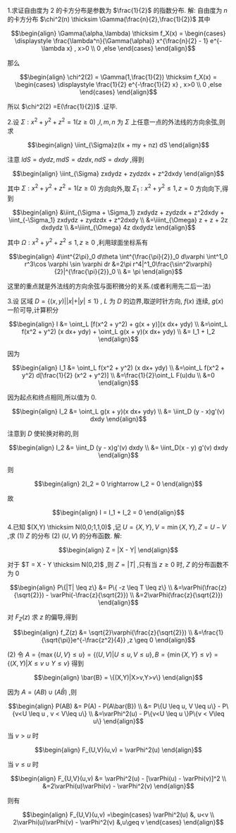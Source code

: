 1.求证自由度为 $2$ 的卡方分布是参数为 $\frac{1}{2}$ 的指数分布.
解:
自由度为 $n$ 的卡方分布 $\chi^2(n) \thicksim \Gamma(\frac{n}{2},\frac{1}{2})$ 其中

$$\begin{align}
    \Gamma(\alpha,\lambda) \thicksim f_X(x) = \begin{cases}
        \displaystyle \frac{\lambda^n}{\Gamma(\alpha)} x^{\frac{n}{2} - 1} e^{-\lambda x} , x>0 \\
        0 ,else
    \end{cases}
\end{align}$$

那么

$$\begin{align}
    \chi^2(2) = \Gamma(1,\frac{1}{2}) \thicksim f_X(x) = \begin{cases}
        \displaystyle \frac{1}{2} e^{-\frac{1}{2} x} , x>0 \\
        0 ,else
    \end{cases}
\end{align}$$

所以 $\chi^2(2) =E(\frac{1}{2})$ .证毕.


2.设 $\Sigma: x^2 + y^2 + z^2 = 1 (z\geq 0)$ ,$l,m,n$ 为 $\Sigma$ 上任意一点的外法线的方向余弦,则求

$$\begin{align}
    \iint_{\Sigma}z(lx + my + nz) dS
\end{align}$$

注意 $ldS = dydz , mdS = dzdx , ndS = dxdy$ ,得到

$$\begin{align}
    \iint_{\Sigma} zxdydz + zydzdx + z^2dxdy
\end{align}$$

其中 $\Sigma: x^2 + y^2 + z^2 = 1 (z\geq 0)$ 方向向外,取 $\Sigma_1 : x^2 + y^2 \leq 1 , z = 0$ 方向向下,得到

$$\begin{align}
    &\iint_{\Sigma + \Sigma_1} zxdydz + zydzdx + z^2dxdy + \iint_{-\Sigma_1} zxdydz + zydzdx + z^2dxdy \\
    &=\iiint_{\Omega} z + z + 2z dxdydz \\
    &=\iiint_{\Omega} 4z dxdydz
\end{align}$$

其中 $\Omega: x^2 + y^2 + z^2 \leq 1 ,z \geq 0$ ,利用球面坐标系有

$$\begin{align}
    4\int^{2\pi}_0 d\theta \int^{\frac{\pi}{2}}_0 d\varphi \int^1_0 r^3\cos \varphi \sin \varphi dr &=2\pi r^4|^1_0\frac{\sin^2\varphi}{2}|^{\frac{\pi}{2}}_0 \\
    &= \pi
\end{align}$$


这里的重点就是外法线的方向余弦与面积微分的关系.(或者利用先二后一法)






3.设 区域 $D = \{(x,y) ||x| + |y| \leq 1 \}$ , $L$ 为 $D$ 的边界,取逆时针方向, $f(x)$ 连续, $g(x)$ 一阶可导,计算积分

$$\begin{align}
    I &= \oint_L [f(x^2 + y^2) + g(x + y)](x dx+ ydy) \\
    &=\oint_L f(x^2 + y^2) (x dx+ ydy) + \oint_L g(x + y)(x dx+ ydy) \\
    &= I_1 + I_2
\end{align}$$

因为

$$\begin{align}
    I_1 &= \oint_L f(x^2 + y^2) (x dx+ ydy) \\
    &=\oint_L f(x^2 + y^2) d[\frac{1}{2} (x^2 + y^2)] \\
    &=\frac{1}{2}\oint_L F(u)du \\
    &=0
\end{align}$$

因为起点和终点相同,所以值为 $0$.

$$\begin{align}
    I_2 &= \oint_L g(x + y)(x dx+ ydy) \\
    &= \iint_D (y - x)g'(v) dxdy
\end{align}$$

注意到 $D$ 使轮换对称的,则

$$\begin{align}
    I_2 &= \iint_D (y - x)g'(v) dxdy \\
    &= \iint_D(x - y) g'(v) dxdy
\end{align}$$

则

$$\begin{align}
    2I_2 = 0 \rightarrow I_2 = 0
\end{align}$$

故

$$\begin{align}
    I = I_1 + I_2 = 0
\end{align}$$


4.已知 $(X,Y) \thicksim N(0,0;1,1,0)$ ,记 $U = \{X,Y\} , V = \min\{X,Y \}, Z = U - V$  ,求
(1) $Z$ 的分布
(2) $(U,V)$ 的分布函数. 
解:

$$\begin{align}
    Z  = |X - Y| 
\end{align}$$

对于 $T = X - Y \thicksim N(0,2)$ ,则 $Z = |T|$ ,只有当 $z \geq 0$ 时, $Z$ 的分布函数不为 $0$

$$\begin{align}
    P\{|T| \leq z\} &= P\{ -z \leq T \leq z\} \\
    &=\varPhi(\frac{z}{\sqrt{2}}) - \varPhi(-\frac{z}{\sqrt{2}}) \\
    &=2\varPhi(\frac{z}{\sqrt{2}})
\end{align}$$

对 $F_Z(z)$ 求 $z$ 的偏导,得到

$$\begin{align}
    f_Z(z) &= \sqrt{2}\varphi(\frac{z}{\sqrt{2}}) \\
    &=\frac{1}{\sqrt{\pi}}e^{-\frac{z^2}{4}} ,z \geq 0
\end{align}$$

(2)
令 $A =\{ \max \{U,V\}\leq u\} =\{(U,V)|U\leq u,V \leq u\}, B = \{\min \{X,Y\}\leq v\} = \{(X,Y)|X\leq v \cup Y \leq v\}$ 得到

$$\begin{align}
    \bar{B} = \{(X,Y)|X>v,Y>v\}
\end{align}$$

因为 $A = (AB)\cup(A\bar{B})$ ,则

$$\begin{align}
    P(AB) &= P(A) - P(A\bar{B}) \\
    &= P\{U \leq u, V \leq u\} - P\{v<U \leq u , v < V\leq u\} \\
    &=\varPhi^2(u) -  P\{v<U \leq u \}P\{v < V\leq u\}
\end{align}$$

当 $v>u$ 时

$$\begin{align}
    F_{U,V}(u,v) = \varPhi^2(u)
\end{align}$$

当 $v\leq u$ 时

$$\begin{align}
   F_{U,V}(u,v) &= \varPhi^2(u) - [\varPhi(u) - \varPhi(v)]^2 \\
    &=2\varPhi(u)\varPhi(v) - \varPhi^2(v)
\end{align}$$

则有

$$\begin{align}
    F_{U,V}(u,v) =\begin{cases}
        \varPhi^2(u) &, u<v \\
        2\varPhi(u)\varPhi(v) - \varPhi^2(v) &,u\geq v
    \end{cases}
\end{align}$$